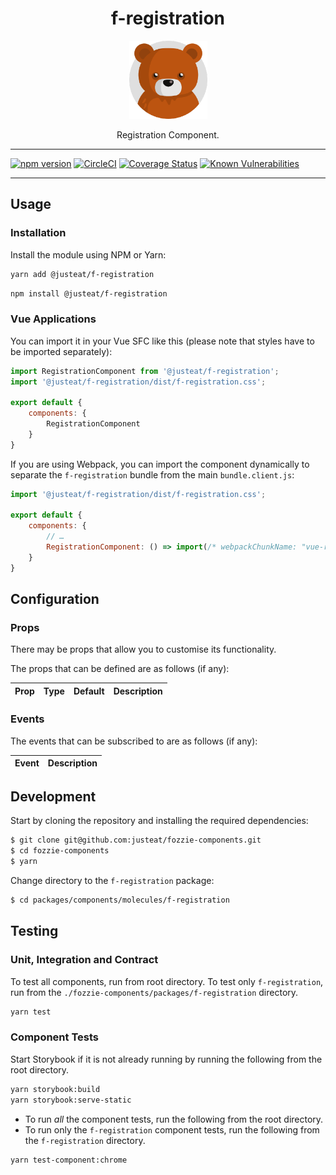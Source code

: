 <div align="center">

# f-registration

<img width="125" alt="Fozzie Bear" src="../../../../bear.png" />

Registration Component.

</div>

---

[![npm version](https://badge.fury.io/js/%40justeat%2Ff-registration.svg)](https://badge.fury.io/js/%40justeat%2Ff-registration)
[![CircleCI](https://circleci.com/gh/justeat/fozzie-components.svg?style=svg)](https://circleci.com/gh/justeat/workflows/fozzie-components)
[![Coverage Status](https://coveralls.io/repos/github/justeat/f-registration/badge.svg)](https://coveralls.io/github/justeat/f-registration)
[![Known Vulnerabilities](https://snyk.io/test/github/justeat/f-registration/badge.svg?targetFile=package.json)](https://snyk.io/test/github/justeat/f-registration?targetFile=package.json)

---

## Usage

### Installation

Install the module using NPM or Yarn:

```sh
yarn add @justeat/f-registration
```

```sh
npm install @justeat/f-registration
```

### Vue Applications

You can import it in your Vue SFC like this (please note that styles have to be imported separately):

```js
import RegistrationComponent from '@justeat/f-registration';
import '@justeat/f-registration/dist/f-registration.css';

export default {
    components: {
        RegistrationComponent
    }
}
```

If you are using Webpack, you can import the component dynamically to separate the `f-registration` bundle from the main `bundle.client.js`:

```js
import '@justeat/f-registration/dist/f-registration.css';

export default {
    components: {
        // …
        RegistrationComponent: () => import(/* webpackChunkName: "vue-registration" */ '@justeat/f-registration')
    }
}
```

## Configuration

### Props

There may be props that allow you to customise its functionality.

The props that can be defined are as follows (if any):

| Prop  | Type  | Default | Description |
| ----- | ----- | ------- | ----------- |

### Events

The events that can be subscribed to are as follows (if any):

| Event | Description |
| ----- | ----------- |

## Development

Start by cloning the repository and installing the required dependencies:

```sh
$ git clone git@github.com:justeat/fozzie-components.git
$ cd fozzie-components
$ yarn
```

Change directory to the `f-registration` package:

```sh
$ cd packages/components/molecules/f-registration
```

## Testing

### Unit, Integration and Contract

To test all components, run from root directory.
To test only `f-registration`, run from the `./fozzie-components/packages/f-registration` directory.

```sh
yarn test
```

### Component Tests

Start Storybook if it is not already running by running the following from the root directory.

```sh
yarn storybook:build
yarn storybook:serve-static
```

* To run _all_ the component tests, run the following from the root directory.
* To run only the `f-registration` component tests, run the following from the `f-registration` directory.

```sh
yarn test-component:chrome
```
